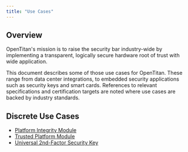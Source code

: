 ```yaml
---
title: "Use Cases"
---
```


## Overview

OpenTitan's mission is to raise the security bar industry-wide by implementing a
transparent, logically secure hardware root of trust with wide application.

This document describes some of those use cases for OpenTitan. These range from
data center integrations, to embedded security applications such as security
keys and smart cards. References to relevant specifications and certification
targets are noted where use cases are backed by industry standards.

## Discrete Use Cases

* [Platform Integrity Module](./platform_integrity_module/README.md)
* [Trusted Platform Module](./tpm/README.md)
* [Universal 2nd-Factor Security Key](./u2f/README.md)
